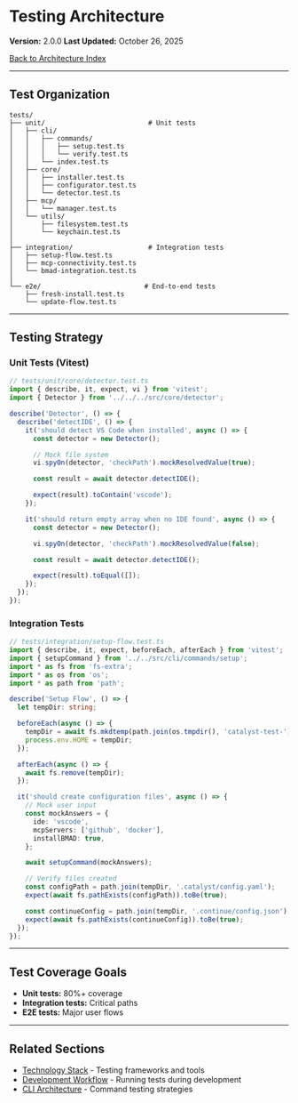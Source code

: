 # Testing Architecture

**Version:** 2.0.0
**Last Updated:** October 26, 2025

[Back to Architecture Index](README.md)

---

## Test Organization

```
tests/
├── unit/                          # Unit tests
│   ├── cli/
│   │   ├── commands/
│   │   │   ├── setup.test.ts
│   │   │   └── verify.test.ts
│   │   └── index.test.ts
│   ├── core/
│   │   ├── installer.test.ts
│   │   ├── configurator.test.ts
│   │   └── detector.test.ts
│   ├── mcp/
│   │   └── manager.test.ts
│   └── utils/
│       ├── filesystem.test.ts
│       └── keychain.test.ts
│
├── integration/                   # Integration tests
│   ├── setup-flow.test.ts
│   ├── mcp-connectivity.test.ts
│   └── bmad-integration.test.ts
│
└── e2e/                          # End-to-end tests
    ├── fresh-install.test.ts
    └── update-flow.test.ts
```

---

## Testing Strategy

### Unit Tests (Vitest)

```typescript
// tests/unit/core/detector.test.ts
import { describe, it, expect, vi } from 'vitest';
import { Detector } from '../../../src/core/detector';

describe('Detector', () => {
  describe('detectIDE', () => {
    it('should detect VS Code when installed', async () => {
      const detector = new Detector();

      // Mock file system
      vi.spyOn(detector, 'checkPath').mockResolvedValue(true);

      const result = await detector.detectIDE();

      expect(result).toContain('vscode');
    });

    it('should return empty array when no IDE found', async () => {
      const detector = new Detector();

      vi.spyOn(detector, 'checkPath').mockResolvedValue(false);

      const result = await detector.detectIDE();

      expect(result).toEqual([]);
    });
  });
});
```

### Integration Tests

```typescript
// tests/integration/setup-flow.test.ts
import { describe, it, expect, beforeEach, afterEach } from 'vitest';
import { setupCommand } from '../../src/cli/commands/setup';
import * as fs from 'fs-extra';
import * as os from 'os';
import * as path from 'path';

describe('Setup Flow', () => {
  let tempDir: string;

  beforeEach(async () => {
    tempDir = await fs.mkdtemp(path.join(os.tmpdir(), 'catalyst-test-'));
    process.env.HOME = tempDir;
  });

  afterEach(async () => {
    await fs.remove(tempDir);
  });

  it('should create configuration files', async () => {
    // Mock user input
    const mockAnswers = {
      ide: 'vscode',
      mcpServers: ['github', 'docker'],
      installBMAD: true,
    };

    await setupCommand(mockAnswers);

    // Verify files created
    const configPath = path.join(tempDir, '.catalyst/config.yaml');
    expect(await fs.pathExists(configPath)).toBe(true);

    const continueConfig = path.join(tempDir, '.continue/config.json');
    expect(await fs.pathExists(continueConfig)).toBe(true);
  });
});
```

---

## Test Coverage Goals

- **Unit tests:** 80%+ coverage
- **Integration tests:** Critical paths
- **E2E tests:** Major user flows

---

## Related Sections

- [Technology Stack](02-technology-stack.md) - Testing frameworks and tools
- [Development Workflow](11-development-workflow.md) - Running tests during development
- [CLI Architecture](03-cli-architecture.md) - Command testing strategies
